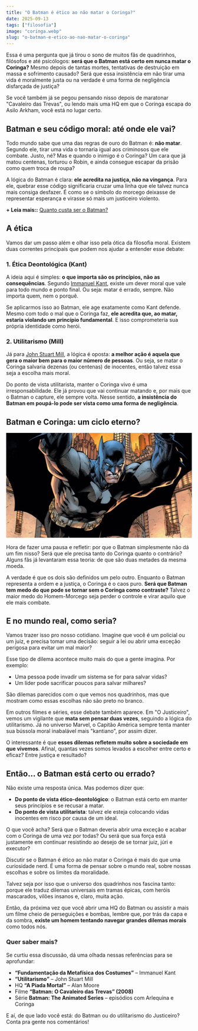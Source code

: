 ```yaml
---
title: "O Batman é ético ao não matar o Coringa?"
date: 2025-09-13
tags: ["filosofia"] 
image: "coringa.webp"
slug: "o-batman-e-etico-ao-nao-matar-o-coringa"
---
```


Essa é uma pergunta que já tirou o sono de muitos fãs de quadrinhos, filósofos e até psicólogos: **será que o Batman está certo em nunca matar o Coringa?** Mesmo depois de tantas mortes, tentativas de destruição em massa e sofrimento causado? Será que essa insistência em não tirar uma vida é moralmente justa ou na verdade é uma forma de negligência disfarçada de justiça?

Se você também já se pegou pensando nisso depois de maratonar "Cavaleiro das Trevas", ou lendo mais uma HQ em que o Coringa escapa do Asilo Arkham, você está no lugar certo.

## Batman e seu código moral: até onde ele vai?

Todo mundo sabe que uma das regras de ouro do Batman é: **não matar**. Segundo ele, tirar uma vida o tornaria igual aos criminosos que ele combate. Justo, né? Mas e quando o inimigo é o Coringa? Um cara que já matou centenas, torturou o Robin, e ainda consegue escapar da prisão como quem troca de roupa?

A lógica do Batman é clara: **ele acredita na justiça, não na vingança**. Para ele, quebrar esse código significaria cruzar uma linha que ele talvez nunca mais consiga desfazer. É como se o símbolo do morcego deixasse de representar esperança e virasse só mais um justiceiro violento.

**+ Leia mais::** [Quanto custa ser o Batman?](https://nerdatico.com.br/quanto-custa-ser-o-batman/)

## A ética

Vamos dar um passo além e olhar isso pela ótica da filosofia moral. Existem duas correntes principais que podem nos ajudar a entender esse debate:

### 1. Ética Deontológica (Kant)

A ideia aqui é simples: **o que importa são os princípios, não as consequências**. Segundo [Immanuel Kant](https://en.wikipedia.org/wiki/Immanuel_Kant), existe um dever moral que vale para todo mundo e ponto final. Ou seja: matar é errado, sempre. Não importa quem, nem o porquê.

Se aplicarmos isso ao Batman, ele age exatamente como Kant defende. Mesmo com todo o mal que o Coringa faz, **ele acredita que, ao matar, estaria violando um princípio fundamental**. E isso comprometeria sua própria identidade como herói.

### 2. Utilitarismo (Mill)

Já para [John Stuart Mill](https://pt.wikipedia.org/wiki/John_Stuart_Mill), a lógica é oposta: **a melhor ação é aquela que gera o maior bem para o maior número de pessoas**. Ou seja, se matar o Coringa salvaria dezenas (ou centenas) de inocentes, então talvez essa seja a escolha mais moral.

Do ponto de vista utilitarista, manter o Coringa vivo é uma irresponsabilidade. Ele já provou que vai continuar matando e, por mais que o Batman o capture, ele sempre volta. Nesse sentido, **a insistência do Batman em poupá-lo pode ser vista como uma forma de negligência**.

## Batman e Coringa: um ciclo eterno?

![batman_coringa](batman.webp)

Hora de fazer uma pausa e refletir: por que o Batman simplesmente não dá um fim nisso? Será que ele precisa tanto do Coringa quanto o contrário? Alguns fãs já levantaram essa teoria: de que são duas metades da mesma moeda.

A verdade é que os dois são definidos um pelo outro. Enquanto o Batman representa a ordem e a justiça, o Coringa é o caos puro. **Será que Batman tem medo do que pode se tornar sem o Coringa como contraste?** Talvez o maior medo do Homem-Morcego seja perder o controle e virar aquilo que ele mais combate.

## E no mundo real, como seria?

Vamos trazer isso pro nosso cotidiano. Imagine que você é um policial ou um juiz, e precisa tomar uma decisão: seguir a lei ou abrir uma exceção perigosa para evitar um mal maior?

Esse tipo de dilema acontece muito mais do que a gente imagina. Por exemplo:

*   Uma pessoa pode invadir um sistema se for para salvar vidas?
*   Um líder pode sacrificar poucos para salvar milhares?

São dilemas parecidos com o que vemos nos quadrinhos, mas que mostram como essas escolhas não são preto no branco.

Em outros filmes e séries, esse debate também aparece. Em "O Justiceiro", vemos um vigilante que **mata sem pensar duas vezes**, seguindo a lógica do utilitarismo. Já no universo Marvel, o Capitão América sempre tenta manter sua bússola moral inabalável mais "kantiano", por assim dizer.

O interessante é que **esses dilemas refletem muito sobre a sociedade em que vivemos**. Afinal, quantas vezes somos levados a escolher entre certo e eficaz? Entre justiça e resultado?

## Então… o Batman está certo ou errado?

Não existe uma resposta única. Mas podemos dizer que:

*   **Do ponto de vista ético-deontológico**: o Batman está certo em manter seus princípios e se recusar a matar.
*   **Do ponto de vista utilitarista**: talvez ele esteja colocando vidas inocentes em risco por causa de um ideal.

O que você acha? Será que o Batman deveria abrir uma exceção e acabar com o Coringa de uma vez por todas? Ou será que sua força está justamente em continuar resistindo ao desejo de se tornar juiz, júri e executor?

Discutir se o Batman é ético ao não matar o Coringa é mais do que uma curiosidade nerd. É uma forma de pensar sobre o mundo real, sobre nossas escolhas e sobre os limites da moralidade.

Talvez seja por isso que o universo dos quadrinhos nos fascina tanto: porque ele traduz dilemas universais em tramas épicas, com heróis mascarados, vilões insanos e, claro, muita ação.

Então, da próxima vez que você abrir uma HQ do Batman ou assistir a mais um filme cheio de perseguições e bombas, lembre que, por trás da capa e da sombra, **existe um homem tentando navegar grandes dilemas morais** como todos nós.

### Quer saber mais?

Se curtiu essa discussão, dá uma olhada nessas referências para se aprofundar:

*   **“Fundamentação da Metafísica dos Costumes”** – Immanuel Kant
*   **“Utilitarismo”** – John Stuart Mill
*   HQ **“A Piada Mortal”** – Alan Moore
*   Filme **“Batman: O Cavaleiro das Trevas” (2008)**
*   Série **Batman: The Animated Series** – episódios com Arlequina e Coringa

E aí, de que lado você está: do Batman ou do utilitarismo do Justiceiro? Conta pra gente nos comentários!